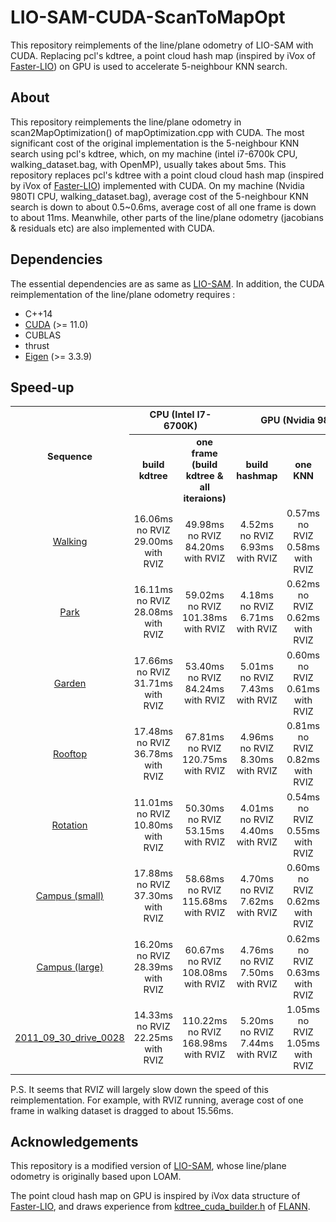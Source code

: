 # LIO-SAM-CUDA-ScanToMapOpt
This repository reimplements of the line/plane odometry of LIO-SAM with CUDA.  Replacing pcl's kdtree, a point cloud hash map (inspired by iVox of [Faster-LIO](https://github.com/gaoxiang12/faster-lio])) on GPU is used to accelerate 5-neighbour KNN search.



## About
This repository reimplements the line/plane odometry in scan2MapOptimization() of mapOptimization.cpp with CUDA. The most significant cost of the original implementation is the 5-neighbour KNN search using pcl's kdtree, which, on my machine (intel i7-6700k CPU, walking_dataset.bag, with OpenMP), usually takes about 5ms. This repository replaces pcl's kdtree with a point cloud cloud hash map (inspired by iVox of [Faster-LIO](https://github.com/gaoxiang12/faster-lio])) implemented with CUDA. On my machine (Nvidia 980TI CPU, walking_dataset.bag), average cost of the 5-neighbour KNN search is down to about 0.5~0.6ms, average cost of all one frame is down to about 11ms. Meanwhile, other parts of the line/plane odometry (jacobians & residuals etc) are also implemented with CUDA.



## Dependencies
The essential dependencies are as same as [LIO-SAM](https://github.com/TixiaoShan/LIO-SAM). In addition, the CUDA reimplementation of the line/plane odometry requires : 
- C++14
- [CUDA](https://developer.nvidia.com/cuda-downloads) (>= 11.0)
- CUBLAS
- thrust
- [Eigen](https://eigen.tuxfamily.org/) (>= 3.3.9)



## Speed-up
<table style="text-align:center;font-size:11pt">
<tr>
<th rowspan="2">Sequence</th><th colspan="2">CPU (Intel I7-6700K)</th><th colspan="3">GPU (Nvidia 980TI)</th>
</tr>
<tr>
<th>build kdtree</th><th>one frame<br>(build kdtree & all iteraions)</th><th>build hashmap</th><th>one KNN</th><th>one frame<br>(build hashmap & all iteraions)</th>
</tr>
<tr>
<td><a href="https://drive.google.com/drive/folders/1gJHwfdHCRdjP7vuT556pv8atqrCJPbUq?usp=sharing">Walking</a></td><td>16.06ms no RVIZ<br>29.00ms with RVIZ</td><td>49.98ms no RVIZ<br>84.20ms with RVIZ</td><td>4.52ms no RVIZ<br>6.93ms with RVIZ</td><td>0.57ms no RVIZ<br>0.58ms with RVIZ</td><td>11.06ms no RVIZ<br>15.68ms with RVIZ</td>
</tr>
<tr>
<td><a href="https://drive.google.com/drive/folders/1gJHwfdHCRdjP7vuT556pv8atqrCJPbUq?usp=sharing">Park</a></td><td>16.11ms no RVIZ<br>28.08ms with RVIZ</td><td>59.02ms no RVIZ<br>101.38ms with RVIZ</td><td>4.18ms no RVIZ<br>6.71ms with RVIZ</td><td>0.62ms no RVIZ<br>0.62ms with RVIZ</td><td>11.41ms no RVIZ<br>16.55ms with RVIZ</td>
</tr>
<tr>
<td><a href="https://drive.google.com/drive/folders/1gJHwfdHCRdjP7vuT556pv8atqrCJPbUq?usp=sharing">Garden</a></td><td>17.66ms no RVIZ<br>31.71ms with RVIZ</td><td>53.40ms no RVIZ<br>84.24ms with RVIZ</td><td>5.01ms no RVIZ<br>7.43ms with RVIZ</td><td>0.60ms no RVIZ<br>0.61ms with RVIZ</td><td>11.42ms no RVIZ<br>15.66ms with RVIZ</td>
</tr>
<tr>
<td><a href="https://drive.google.com/drive/folders/1gJHwfdHCRdjP7vuT556pv8atqrCJPbUq?usp=sharing">Rooftop</a></td><td>17.48ms no RVIZ<br>36.78ms with RVIZ</td><td>67.81ms no RVIZ<br>120.75ms with RVIZ</td><td>4.96ms no RVIZ<br>8.30ms with RVIZ</td><td>0.81ms no RVIZ<br>0.82ms with RVIZ</td><td>13.63ms no RVIZ<br>19.86ms with RVIZ</td>
</tr>
<tr>
<td><a href="https://drive.google.com/drive/folders/1gJHwfdHCRdjP7vuT556pv8atqrCJPbUq?usp=sharing">Rotation</a></td><td>11.01ms no RVIZ<br>10.80ms with RVIZ</td><td>50.30ms no RVIZ<br>53.15ms with RVIZ</td><td>4.01ms no RVIZ<br>4.40ms with RVIZ</td><td>0.54ms no RVIZ<br>0.55ms with RVIZ</td><td>9.77ms no RVIZ<br>10.27ms with RVIZ</td>
</tr>
<tr>
<td><a href="https://drive.google.com/drive/folders/1gJHwfdHCRdjP7vuT556pv8atqrCJPbUq?usp=sharing">Campus (small)</a></td><td>17.88ms no RVIZ<br>37.30ms with RVIZ</td><td>58.68ms no RVIZ<br>115.68ms with RVIZ</td><td>4.70ms no RVIZ<br>7.62ms with RVIZ</td><td>0.60ms no RVIZ<br>0.62ms with RVIZ</td><td>11.89ms no RVIZ<br>17.83ms with RVIZ</td>
</tr>
<tr>
<td><a href="https://drive.google.com/drive/folders/1gJHwfdHCRdjP7vuT556pv8atqrCJPbUq?usp=sharing">Campus (large)</a></td><td>16.20ms no RVIZ<br>28.39ms with RVIZ</td><td>60.67ms no RVIZ<br>108.08ms with RVIZ</td><td>4.76ms no RVIZ<br>7.50ms with RVIZ</td><td>0.62ms no RVIZ<br>0.63ms with RVIZ</td><td>12.48ms no RVIZ<br>17.47ms with RVIZ</td>
</tr>
<tr>
<td><a href="https://drive.google.com/drive/folders/1gJHwfdHCRdjP7vuT556pv8atqrCJPbUq?usp=sharing">2011_09_30_drive_0028</a></td><td>14.33ms no RVIZ<br>22.25ms with RVIZ</td><td>110.22ms no RVIZ<br>168.98ms with RVIZ</td><td>5.20ms no RVIZ<br>7.44ms with RVIZ</td><td>1.05ms no RVIZ<br>1.05ms with RVIZ</td><td>19.64ms no RVIZ<br>24.50ms with RVIZ</td>
</tr>
<!--
<tr>
<td>1</td><td>2</td><td>3</td><td>4</td><td>5</td><td>6</td><td>7</td><td>8</td><td>9</td>
</tr>
-->
</table>



P.S. It seems that RVIZ will largely slow down the speed of this reimplementation. For example, with RVIZ running, average cost of one frame in walking dataset is dragged to about 15.56ms.



## Acknowledgements
This repository is a modified version of [LIO-SAM](https://github.com/TixiaoShan/LIO-SAM), whose line/plane odometry is originally based upon LOAM.

The point cloud hash map on GPU is inspired by iVox data structure of [Faster-LIO](https://github.com/gaoxiang12/faster-lio]), and draws experience from [kdtree_cuda_builder.h](https://github.com/flann-lib/flann/blob/master/src/cpp/flann/algorithms/kdtree_cuda_builder.h) of [FLANN](https://github.com/flann-lib/flann).

